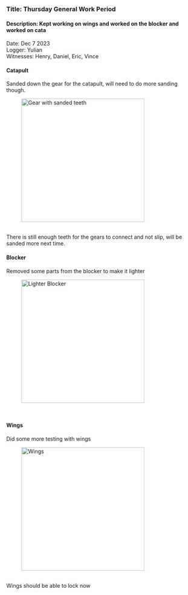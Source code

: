### Title: Thursday General Work Period 
#### Description: Kept working on wings and worked on the blocker and worked on cata
Date: Dec 7 2023<br>
Logger: Yulian<br>
Witnesses: Henry, Daniel, Eric, Vince<br>
#### Catapult
Sanded down the gear for the catapult, will need to do more sanding though. <br>
<figure>
    <img src="https://github.com/Jakeiscake2/Notebooking/assets/93807082/b27266c8-aacb-48d7-acda-906f382ee694" width = auto height = "325"
         alt="Gear with sanded teeth">
</figure>
<br>
There is still enough teeth for the gears to connect and not slip, will be sanded more next time. <br>

#### Blocker 
Removed some parts from the blocker to make it lighter 
<figure>
    <img src="https://github.com/Jakeiscake2/Notebooking/assets/93807082/7c6f2895-3f12-41fc-a78e-b2b972ee41fc" width = auto height = "325"
         alt="Lighter Blocker">
</figure>
<br>

#### Wings
Did some more testing with wings <br>
<figure>
    <img src="https://github.com/Jakeiscake2/Notebooking/assets/93807082/50df0268-6a2d-46d1-b041-7812eb86760f" width = auto height = "325"
         alt="Wings">
</figure>
<br>
Wings should be able to lock now
